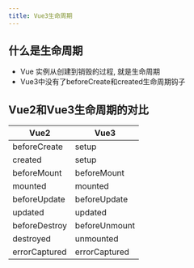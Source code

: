 ```yaml
---
title: Vue3生命周期
---
```

## 什么是生命周期

- Vue 实例从创建到销毁的过程, 就是生命周期
- Vue3中没有了beforeCreate和created生命周期钩子

## Vue2和Vue3生命周期的对比

| Vue2 | Vue3 |
| --- | --- |
| beforeCreate | setup |
| created | setup |
| beforeMount | beforeMount |
| mounted | mounted |
| beforeUpdate | beforeUpdate |
| updated | updated |
| beforeDestroy | beforeUnmount |
| destroyed | unmounted |
| errorCaptured | errorCaptured |
